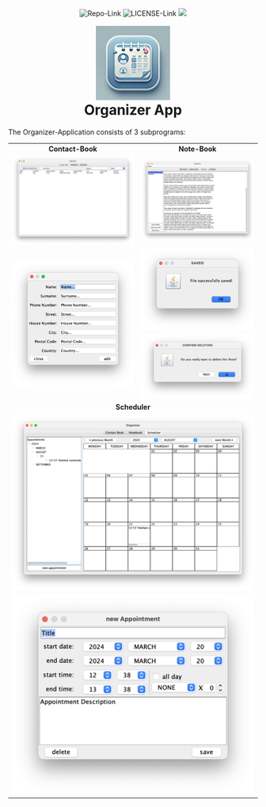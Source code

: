 <div align="center">
<a href="https://github.com/AbUndMax/Organizer-App_Java-swing" style="text-decoration: none;">
    <img src="https://img.shields.io/badge/GitHub-Organizer--App_Java--swing-blue?logo=github" alt="Repo-Link">
</a>
<a href="https://github.com/AbUndMax/Organizer-App_Java-swing/blob/main/LICENSE" style="text-decoration: none;">
    <img src="https://img.shields.io/badge/License-MIT-blue" alt="LICENSE-Link">
</a>
<a href="https://github.com/AbUndMax/Organizer-App_Java-swing/releases/latest" style="text-decoration: none;">
    <img src="https://img.shields.io/github/v/release/AbUndMax/Organizer-App_Java-swing?color=brightgreen">
</a>
<br>
<br>
<img src="Images/OrganizerAppLogo.jpg" alt="App Icon" width="150" height="150">
<h1 style="margin-top: 0px;">Organizer App</h1>
</div>

The Organizer-Application consists of 3 subprograms:

<table>
    <tr>
        <td style="text-align: center;"><strong>Contact-Book</strong></td>
        <td style="text-align: center;"><strong>Note-Book</strong></td>
    </tr>
    <tr>
        <td style="text-align: center;"><img src="Images/ContactBook_Frame.png" alt="ContactBook Frame"></td>
        <td style="text-align: center;"><img src="Images/Note-Book_Frame.png" alt="Note-Book Frame"></td>
    </tr>
    <tr>
        <td rowspan="2" style="text-align: center;"><img src="Images/new-contact-entry-Dialog.png" alt="New Contact Entry Dialog"></td>
        <td style="text-align: center;"><img src="Images/saved_Dialog.png" alt="Saved Dialog"></td>
    </tr>
    <tr>
        <td style="text-align: center;"><img src="Images/deletion-confirmation_Dialog.png" alt="Deletion Confirmation Dialog"></td>
    </tr>
    <tr>
        <td colspan="2" style="text-align: center;"><strong>Scheduler</strong></td>
    </tr>
    <tr>
        <td colspan="2" style="text-align: center;"><img src="Images/Scheduler_Frame.png" alt="Scheduler Frame"></td>
    </tr>
    <tr>
        <td colspan="2" style="text-align: center;"><img src="Images/Appointment_Dialog.png" alt="Appointment Dialog"></td>
    </tr>
</table>
